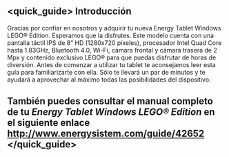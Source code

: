 ﻿## <quick_guide> Introducción
Gracias por confiar en nosotros y adquirir tu nueva Energy Tablet Windows LEGO® Edition. Esperamos que la disfrutes.
Este modelo cuenta con una pantalla táctil IPS de 8” HD (1280x720 píxeles), procesador Intel Quad Core hasta 1.83GHz, Bluetooth 4.0, Wi-Fi, cámara frontal y cámara trasera de 2 Mpx y contenido exclusivo LEGO® para que puedas disfrutar de horas de diversión.
Antes de comenzar a utilizar tu tablet te aconsejamos leer esta guía para familiarizarte con ella. Sólo te llevará un par de minutos y te ayudará a aprovechar al máximo todas las posibilidades del dispositivo.
## <unique> También puedes consultar el manual completo de tu *Energy Tablet Windows LEGO® Edition* en el siguiente enlace http://www.energysistem.com/guide/42652 </unique> </quick_guide>


